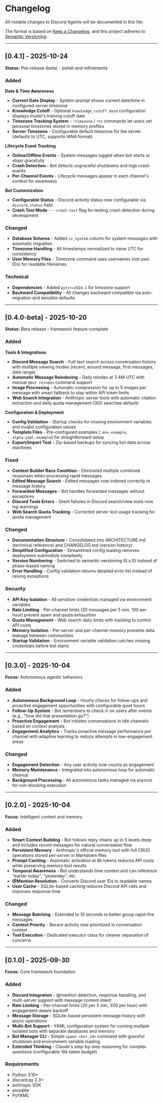 # Changelog

All notable changes to Discord Agents will be documented in this file.

The format is based on [Keep a Changelog](https://keepachangelog.com/en/1.0.0/),
and this project adheres to [Semantic Versioning](https://semver.org/spec/v2.0.0.html).

---

## [0.4.1] - 2025-10-24

**Status:** Pre-release (beta) - polish and refinements

### Added

**Date & Time Awareness**
- **Current Date Display** - System prompt shows current date/time in configured server timezone
- **Knowledge Cutoff** - Optional `knowledge_cutoff_date` configuration displays model's training cutoff date
- **Timezone Tracking System** - `!timezone` / `!tz` commands let users set personal timezones stored in memory profiles
- **Server Timezone** - Configurable default timezone for the server (defaults to UTC, supports IANA format)

**Lifecycle Event Tracking**
- **Online/Offline Events** - System messages logged when bot starts or stops gracefully
- **Crash Detection** - Bot detects ungraceful shutdowns and logs crash events
- **Per-Channel Events** - Lifecycle messages appear in each channel's context for awareness

**Bot Customization**
- **Configurable Status** - Discord activity status now configurable via `discord.status` field
- **Crash Test Mode** - `--crash-test` flag for testing crash detection during development

### Changed
- **Database Schema** - Added `is_system` column for system messages with automatic migration
- **Timezone Handling** - All timestamps normalized to naive UTC for consistency
- **User Memory Files** - Timezone command uses usernames (not user IDs) for readable filenames

### Technical
- **Dependencies** - Added `pytz>=2024.1` for timezone support
- **Backward Compatibility** - All changes backward compatible via auto-migration and sensible defaults

---

## [0.4.0-beta] - 2025-10-20

**Status:** Beta release - framework feature-complete

### Added

**Tools & Integrations**
- **Discord Message Search** - Full-text search across conversation history with multiple viewing modes (recent, around message, first messages, date range)
- **Automatic Message Reindexing** - Daily reindex at 3 AM UTC with manual `@bot reindex` command support
- **Image Processing** - Automatic compression for up to 5 images per message with smart fallback to stay within API token limits
- **Web Search Integration** - Anthropic server tools with automatic citation extraction and daily quota management (300 searches default)

**Configuration & Deployment**
- **Config Validation** - Startup checks for missing environment variables and invalid configuration values
- **Template Files** - Pre-configured examples (`.env.example`, `alpha.yaml.example`) for straightforward setup
- **Export/Import Tool** - Zip-based backups for syncing bot data across machines

### Fixed
- **Context Builder Race Condition** - Eliminated multiple combined responses when processing rapid messages
- **Edited Message Search** - Edited messages now indexed correctly in message history
- **Forwarded Messages** - Bot handles forwarded messages without exceptions
- **Discord Tools Errors** - Silent failures in Discord search/view tools now log warnings
- **Web Search Quota Tracking** - Corrected server tool usage tracking for quota management

### Changed
- **Documentation Structure** - Consolidated into ARCHITECTURE.md (technical reference) and CHANGELOG.md (version history)
- **Simplified Configuration** - Streamlined config loading removes deployment submodule complexity
- **Version Numbering** - Switched to semantic versioning (0.x.0) instead of phase-based naming
- **Error Handling** - Config validation returns detailed error list instead of raising exceptions

### Security
- **API Key Isolation** - All sensitive credentials managed via environment variables
- **Rate Limiting** - Per-channel limits (20 messages per 5 min, 100 per hour) prevent spam and quota exhaustion
- **Quota Management** - Web search daily limits with tracking to control API costs
- **Memory Isolation** - Per-server and per-channel memory prevents data leakage between communities
- **Startup Validation** - Environment variable validation catches missing credentials before bot starts

---

## [0.3.0] - 2025-10-04

**Focus:** Autonomous agentic behaviors

### Added
- **Autonomous Background Loop** - Hourly checks for follow-ups and proactive engagement opportunities with configurable quiet hours
- **Follow-Up System** - Bot remembers to check in on users after events (e.g., "how did that presentation go?")
- **Proactive Engagement** - Bot initiates conversations in idle channels based on context analysis
- **Engagement Analytics** - Tracks proactive message performance per channel with adaptive learning to reduce attempts in low-engagement areas

### Changed
- **Engagement Detection** - Any user activity now counts as engagement
- **Memory Maintenance** - Integrated into autonomous loop for automatic cleanup
- **Background Processing** - All autonomous tasks managed via asyncio for non-blocking execution

---

## [0.2.0] - 2025-10-04

**Focus:** Intelligent context and memory

### Added
- **Smart Context Building** - Bot follows reply chains up to 5 levels deep and includes recent messages for natural conversation flow
- **Persistent Memory** - Anthropic's official memory tool with full CRUD operations stored per-server in Markdown files
- **Prompt Caching** - Automatic activation at 8k tokens reduces API costs while preserving memory tool results
- **Temporal Awareness** - Bot understands time context and can reference "earlier today", "yesterday", etc.
- **@Mention Resolution** - Converts Discord user IDs to readable names
- **User Cache** - SQLite-based caching reduces Discord API calls and improves response time

### Changed
- **Message Batching** - Extended to 10 seconds to better group rapid-fire messages
- **Context Priority** - Recent activity now prioritized in conversation context
- **Tool Execution** - Dedicated executor class for cleaner separation of concerns

---

## [0.1.0] - 2025-09-30

**Focus:** Core framework foundation

### Added
- **Discord Integration** - @mention detection, response handling, and multi-server support with message content intent
- **Rate Limiting** - Per-channel limits (20 per 5 min, 200 per hour) with engagement-aware backoff
- **Message Storage** - SQLite-based persistent message history with async operations
- **Multi-Bot Support** - YAML configuration system for running multiple isolated bots with separate databases and memory
- **Bot Manager CLI** - Simple `spawn <bot_id>` command with graceful shutdown and environment variable loading
- **Extended Thinking** - Claude's step-by-step reasoning for complex questions (configurable 10k token budget)

### Requirements
- Python 3.10+
- discord.py 2.3+
- anthropic SDK
- aiosqlite
- PyYAML
